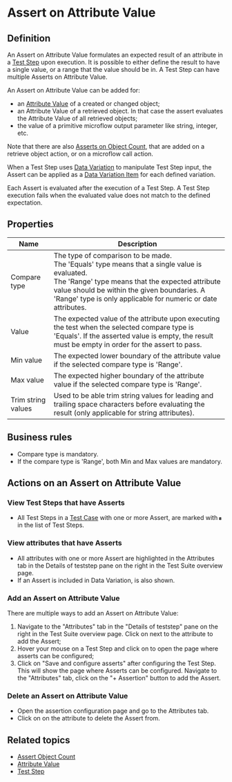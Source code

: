 # Assert on Attribute Value

## Definition

An Assert on Attribute Value formulates an expected result of an attribute in a [Test Step](test-step) upon execution. It is possible to either define the result to have a single value, or a range that the value should be in. A Test Step can have multiple Asserts on Attribute Value.

An Assert on Attribute Value can be added for:
- an [Attribute Value](attribute-value) of a created or changed object;
- an Attribute Value of a retrieved object. In that case the assert evaluates the Attribute Value of all retrieved objects;
- the value of a primitive microflow output parameter like string, integer, etc.

Note that there are also [Asserts on Object Count](assert-object-count), that are added on a retrieve object action, or on a microflow call action. 

When a Test Step uses [Data Variation](datavariation) to manipulate Test Step input, the Assert can be applied as a [Data Variation Item](datavariation-item) for each defined variation.

Each Assert is evaluated after the execution of a Test Step. A Test Step execution fails when the evaluated value does not match to the defined expectation. 

## Properties
| Name | Description |
| ----------- | ----------- |
| Compare type | The type of comparison to be made. <br />The 'Equals' type means that a single value is evaluated. <br />The 'Range' type  means that the expected attribute value should be within the given boundaries. A 'Range' type is only applicable for numeric or date attributes. |
| Value | The expected value of the attribute upon executing the test when the selected compare type is 'Equals'. If the asserted value is empty, the result must be empty in order for the assert to pass. |
| Min value | The expected lower boundary of the attribute value if the selected compare type is 'Range'. |
| Max value | The expected higher boundary of the attribute value if the selected compare type is 'Range'. |
| Trim string values | Used to be able trim string values for leading and trailing space characters before evaluating the result (only applicable for string attributes). |

## Business rules
- Compare type is mandatory.
- If the compare type is 'Range', both Min and Max values are mandatory.

## Actions on an Assert on Attribute Value

### View Test Steps that have Asserts 
- All Test Steps in a [Test Case](test-case) with one or more Assert, are marked with <svg role="img" viewBox="0 0 384 512" width="1%" height="1%" xmlns="http://www.w3.org/2000/svg"><path fill="currentColor" d="M360 0H24C10.7 0 0 10.7 0 24v464c0 13.3 10.7 24 24 24h336c13.3 0 24-10.7 24-24V24c0-13.3-10.7-24-24-24zM64 112c0-8.8 7.2-16 16-16h32c8.8 0 16 7.2 16 16v32c0 8.8-7.2 16-16 16H80c-8.8 0-16-7.2-16-16v-32zm1.6 129.4l12.7-12.6c2.1-2.1 5.5-2.1 7.6 0l20.6 20.8 47.6-47.2c2.1-2.1 5.5-2.1 7.6 0l12.6 12.7c2.1 2.1 2.1 5.5 0 7.6l-64.2 63.6c-2.1 2.1-5.5 2.1-7.6 0L65.6 249c-2.1-2.1-2.1-5.5 0-7.6zM128 400c0 8.8-7.2 16-16 16H80c-8.8 0-16-7.2-16-16v-32c0-8.8 7.2-16 16-16h32c8.8 0 16 7.2 16 16v32zm192-8c0 4.4-3.6 8-8 8H168c-4.4 0-8-3.6-8-8v-16c0-4.4 3.6-8 8-8h144c4.4 0 8 3.6 8 8v16zm0-128c0 4.4-4.3 8-9.6 8H170.2s29.2-30.2 30.4-32h109.7c5.3 0 9.6 3.6 9.6 8v16zm0-128c0 4.4-3.6 8-8 8H168c-4.4 0-8-3.6-8-8v-16c0-4.4 3.6-8 8-8h144c4.4 0 8 3.6 8 8v16z" class=""></path></svg> in the list of Test Steps.

### View attributes that have Asserts 
- All attributes with one or more Assert are highlighted in the Attributes tab in the Details of teststep pane on the right in the Test Suite overview page.
- If an Assert is included in Data Variation, <i class="fas fa-table"></i> is also shown.

### Add an Assert on Attribute Value
There are multiple ways to add an Assert on Attribute Value:
1. Navigate to the "Attributes" tab in the "Details of teststep" pane on the right in the Test Suite overview page. Click on <i class="fas fa-table"></i> next to the attribute to add the Assert;
2. Hover your mouse on a Test Step and click on <i class="fas fa-table"></i> to open the page where asserts can be configured;
3. Click on "Save and configure asserts" after configuring the Test Step. This will show the page where Asserts can be configured. Navigate to the "Attributes" tab, click on the "+ Assertion" button to add the Assert.

### Delete an Assert on Attribute Value
- Open the assertion configuration page and go to the Attributes tab.
- Click on <i class="fas fa-trash-alt"></i> on the attribute to delete the Assert from.

## Related topics
- [Assert Object Count](assert-object-count)
- [Attribute Value](attribute-value)
- [Test Step](test-step)
